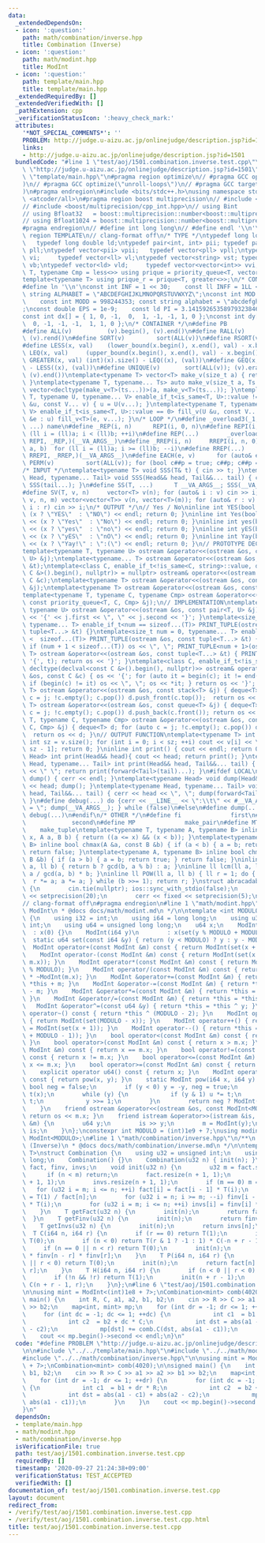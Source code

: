 ```yaml
---
data:
  _extendedDependsOn:
  - icon: ':question:'
    path: math/combination/inverse.hpp
    title: Combination (Inverse)
  - icon: ':question:'
    path: math/modint.hpp
    title: ModInt
  - icon: ':question:'
    path: template/main.hpp
    title: template/main.hpp
  _extendedRequiredBy: []
  _extendedVerifiedWith: []
  _pathExtension: cpp
  _verificationStatusIcon: ':heavy_check_mark:'
  attributes:
    '*NOT_SPECIAL_COMMENTS*': ''
    PROBLEM: http://judge.u-aizu.ac.jp/onlinejudge/description.jsp?id=1501
    links:
    - http://judge.u-aizu.ac.jp/onlinejudge/description.jsp?id=1501
  bundledCode: "#line 1 \"test/aoj/1501.combination.inverse.test.cpp\"\n#define PROBLEM\
    \ \"http://judge.u-aizu.ac.jp/onlinejudge/description.jsp?id=1501\"\n\n#line 1\
    \ \"template/main.hpp\"\n#pragma region optimize\n// #pragma GCC optimize(\"Ofast\"\
    )\n// #pragma GCC optimize(\"unroll-loops\")\n// #pragma GCC target(\"sse,sse2,sse3,ssse3,sse4,popcnt,abm,mmx,avx\"\
    )\n#pragma endregion\n#include <bits/stdc++.h>\nusing namespace std;\n// #include\
    \ <atcoder/all>\n#pragma region boost multiprecision\n// #include <boost/multiprecision/cpp_dec_float.hpp>\n\
    // #include <boost/multiprecision/cpp_int.hpp>\n// using Bint       = boost::multiprecision::cpp_int;\n\
    // using Bfloat32   = boost::multiprecision::number<boost::multiprecision::cpp_dec_float<32>>;\n\
    // using Bfloat1024 = boost::multiprecision::number<boost::multiprecision::cpp_dec_float<1024>>;\n\
    #pragma endregion\n// #define int long long\n// #define endl '\\n'\n\n#pragma\
    \ region TEMPLATE\n// clang-format off\n/* TYPE */\ntypedef long long ll;    \
    \   typedef long double ld;\ntypedef pair<int, int> pii; typedef pair<ll, ll>\
    \ pll;\ntypedef vector<pii> vpii;   typedef vector<pll> vpll;\ntypedef vector<int>\
    \ vi;     typedef vector<ll> vl;\ntypedef vector<string> vst; typedef vector<bool>\
    \ vb;\ntypedef vector<ld> vld;     typedef vector<vector<int>> vvi;\ntemplate<typename\
    \ T, typename Cmp = less<>> using prique = priority_queue<T, vector<T>, Cmp>;\n\
    template<typename T> using prique_r = prique<T, greater<>>;\n/* CONSTANT */\n\
    #define ln '\\n'\nconst int INF = 1 << 30;    const ll INFF = 1LL << 60;  const\
    \ string ALPHABET = \"ABCDEFGHIJKLMNOPQRSTUVWXYZ\";\nconst int MOD = 1e9 + 7;\
    \    const int MODD = 998244353; const string alphabet = \"abcdefghijklmnopqrstuvwxyz\"\
    ;\nconst double EPS = 1e-9;    const ld PI = 3.14159265358979323846264338327950288;\n\
    const int dx[] = { 1, 0, -1,  0,  1, -1, -1, 1, 0 };\nconst int dy[] = { 0, 1,\
    \  0, -1, -1, -1,  1, 1, 0 };\n/* CONTAINER */\n#define PB              emplace_back\n\
    #define ALL(v)          (v).begin(), (v).end()\n#define RALL(v)         (v).rbegin(),\
    \ (v).rend()\n#define SORT(v)         sort(ALL(v))\n#define RSORT(v)        sort(RALL(v))\n\
    #define LESS(x, val)    (lower_bound(x.begin(), x.end(), val) - x.begin())\n#define\
    \ LEQ(x, val)     (upper_bound(x.begin(), x.end(), val) - x.begin())\n#define\
    \ GREATER(x, val) (int)(x).size() - LEQ((x), (val))\n#define GEQ(x, val)     (int)(x).size()\
    \ - LESS((x), (val))\n#define UNIQUE(v)       sort(ALL(v)); (v).erase(unique(ALL(v)),\
    \ (v).end())\ntemplate<typename T> vector<T> make_v(size_t a) { return vector<T>(a);\
    \ }\ntemplate<typename T, typename... Ts> auto make_v(size_t a, Ts... ts) { return\
    \ vector<decltype(make_v<T>(ts...))>(a, make_v<T>(ts...)); }\ntemplate<typename\
    \ T, typename U, typename... V> enable_if_t<is_same<T, U>::value != 0> fill_v(U\
    \ &u, const V... v) { u = U(v...); }\ntemplate<typename T, typename U, typename...\
    \ V> enable_if_t<is_same<T, U>::value == 0> fill_v(U &u, const V... v) { for (auto\
    \ &e : u) fill_v<T>(e, v...); }\n/* LOOP */\n#define _overload3(_1, _2, _3, name,\
    \ ...) name\n#define _REP(i, n)      REPI(i, 0, n)\n#define REPI(i, a, b)   for\
    \ (ll i = (ll)a; i < (ll)b; ++i)\n#define REP(...)        _overload3(__VA_ARGS__,\
    \ REPI, _REP,)(__VA_ARGS__)\n#define _RREP(i, n)     RREPI(i, n, 0)\n#define RREPI(i,\
    \ a, b)  for (ll i = (ll)a; i >= (ll)b; --i)\n#define RREP(...)       _overload3(__VA_ARGS__,\
    \ RREPI, _RREP,)(__VA_ARGS__)\n#define EACH(e, v)      for (auto& e : v)\n#define\
    \ PERM(v)         sort(ALL(v)); for (bool c##p = true; c##p; c##p = next_permutation(ALL(v)))\n\
    /* INPUT */\ntemplate<typename T> void SSS(T& t) { cin >> t; }\ntemplate<typename\
    \ Head, typename... Tail> void SSS(Head&& head, Tail&&... tail) { cin >> head;\
    \ SSS(tail...); }\n#define SS(T, ...)      T __VA_ARGS__; SSS(__VA_ARGS__);\n\
    #define SV(T, v, n)     vector<T> v(n); for (auto& i : v) cin >> i;\n#define SVV(T,\
    \ v, n, m) vector<vector<T>> v(n, vector<T>(m)); for (auto& r : v) for (auto&\
    \ i : r) cin >> i;\n/* OUTPUT */\n// Yes / No\ninline int YES(bool x) { cout <<\
    \ (x ? \"YES\"  : \"NO\") << endl; return 0; }\ninline int Yes(bool x) { cout\
    \ << (x ? \"Yes\"  : \"No\") << endl; return 0; }\ninline int yes(bool x) { cout\
    \ << (x ? \"yes\"  : \"no\") << endl; return 0; }\ninline int yES(bool x) { cout\
    \ << (x ? \"yES\"  : \"nO\") << endl; return 0; }\ninline int Yay(bool x) { cout\
    \ << (x ? \"Yay!\" : \":(\") << endl; return 0; }\n// PROTOTYPE DECLARATION\n\
    template<typename T, typename U> ostream &operator<<(ostream &os, const pair<T,\
    \ U> &j);\ntemplate<typename... T> ostream &operator<<(ostream &os, const tuple<T...>\
    \ &t);\ntemplate<class C, enable_if_t<!is_same<C, string>::value, decltype(declval<const\
    \ C &>().begin(), nullptr)> = nullptr> ostream& operator<<(ostream &os, const\
    \ C &c);\ntemplate<typename T> ostream &operator<<(ostream &os, const stack<T>\
    \ &j);\ntemplate<typename T> ostream &operator<<(ostream &os, const queue<T> &j);\n\
    template<typename T, typename C, typename Cmp> ostream &operator<<(ostream &os,\
    \ const priority_queue<T, C, Cmp> &j);\n// IMPLEMENTATION\ntemplate<typename T,\
    \ typename U> ostream &operator<<(ostream &os, const pair<T, U> &j) { return os\
    \ << '{' << j.first << \", \" << j.second << '}'; }\ntemplate<size_t num = 0,\
    \ typename... T> enable_if_t<num == sizeof...(T)> PRINT_TUPLE(ostream &os, const\
    \ tuple<T...> &t) {}\ntemplate<size_t num = 0, typename... T> enable_if_t<num\
    \ <  sizeof...(T)> PRINT_TUPLE(ostream &os, const tuple<T...> &t) { os << get<num>(t);\
    \ if (num + 1 < sizeof...(T)) os << \", \"; PRINT_TUPLE<num + 1>(os, t); }\ntemplate<typename...\
    \ T> ostream &operator<<(ostream &os, const tuple<T...> &t) { PRINT_TUPLE(os <<\
    \ '{', t); return os << '}'; }\ntemplate<class C, enable_if_t<!is_same<C, string>::value,\
    \ decltype(declval<const C &>().begin(), nullptr)>> ostream& operator<<(ostream\
    \ &os, const C &c) { os << '{'; for (auto it = begin(c); it != end(c); it++) {\
    \ if (begin(c) != it) os << \", \"; os << *it; } return os << '}'; }\ntemplate<typename\
    \ T> ostream &operator<<(ostream &os, const stack<T> &j) { deque<T> d; for (auto\
    \ c = j; !c.empty(); c.pop()) d.push_front(c.top());  return os << d; }\ntemplate<typename\
    \ T> ostream &operator<<(ostream &os, const queue<T> &j) { deque<T> d; for (auto\
    \ c = j; !c.empty(); c.pop()) d.push_back(c.front()); return os << d; }\ntemplate<typename\
    \ T, typename C, typename Cmp> ostream &operator<<(ostream &os, const priority_queue<T,\
    \ C, Cmp> &j) { deque<T> d; for (auto c = j; !c.empty(); c.pop()) d.push_front(c.top());\
    \  return os << d; }\n// OUTPUT FUNCTION\ntemplate<typename T> int PV(T &v) {\
    \ int sz = v.size(); for (int i = 0; i < sz; ++i) cout << v[i] << \" \\n\"[i ==\
    \ sz - 1]; return 0; }\ninline int print() { cout << endl; return 0; }\ntemplate<typename\
    \ Head> int print(Head&& head){ cout << head; return print(); }\ntemplate<typename\
    \ Head, typename... Tail> int print(Head&& head, Tail&&... tail) { cout << head\
    \ << \" \"; return print(forward<Tail>(tail)...); }\n#ifdef LOCAL\ninline void\
    \ dump() { cerr << endl; }\ntemplate<typename Head> void dump(Head&& head) { cerr\
    \ << head; dump(); }\ntemplate<typename Head, typename... Tail> void dump(Head&&\
    \ head, Tail&&... tail) { cerr << head << \", \"; dump(forward<Tail>(tail)...);\
    \ }\n#define debug(...) do {cerr << __LINE__ << \":\\t\" << #__VA_ARGS__ << \"\
    \ = \"; dump(__VA_ARGS__); } while (false)\n#else\n#define dump(...)\n#define\
    \ debug(...)\n#endif\n/* OTHER */\n#define fi              first\n#define se \
    \             second\n#define MP              make_pair\n#define MT          \
    \    make_tuple\ntemplate<typename T, typename A, typename B> inline bool between(T\
    \ x, A a, B b) { return ((a <= x) && (x < b)); }\ntemplate<typename A, typename\
    \ B> inline bool chmax(A &a, const B &b) { if (a < b) { a = b; return true; }\
    \ return false; }\ntemplate<typename A, typename B> inline bool chmin(A &a, const\
    \ B &b) { if (a > b) { a = b; return true; } return false; }\ninline ll gcd(ll\
    \ a, ll b) { return b ? gcd(b, a % b) : a; }\ninline ll lcm(ll a, ll b) { return\
    \ a / gcd(a, b) * b; }\ninline ll POW(ll a, ll b) { ll r = 1; do { if (b & 1)\
    \  r *= a; a *= a; } while (b >>= 1); return r; }\nstruct abracadabra {\n    abracadabra()\
    \ {\n        cin.tie(nullptr); ios::sync_with_stdio(false);\n        cout << fixed\
    \ << setprecision(20);\n        cerr << fixed << setprecision(5);\n    };\n} ABRACADABRA;\n\
    // clang-format off\n#pragma endregion\n#line 1 \"math/modint.hpp\"\n/**\n * @brief\
    \ ModInt\n * @docs docs/math/modint.md\n */\n\ntemplate <int MODULO>\nstruct ModInt\
    \ {\n    using i32 = int;\n    using i64 = long long;\n    using u32 = unsigned\
    \ int;\n    using u64 = unsigned long long;\n    u64 x;\n    ModInt()\n      \
    \  : x(0) {}\n    ModInt(i64 y)\n        : x(set(y % MODULO + MODULO)) {}\n  \
    \  static u64 set(const i64 &y) { return (y < MODULO) ? y : y - MODULO; }\n  \
    \  ModInt operator+(const ModInt &m) const { return ModInt(set(x + m.x)); }\n\
    \    ModInt operator-(const ModInt &m) const { return ModInt(set(x + MODULO -\
    \ m.x)); }\n    ModInt operator*(const ModInt &m) const { return ModInt(x * m.x\
    \ % MODULO); }\n    ModInt operator/(const ModInt &m) const { return ModInt(x)\
    \ * ~ModInt(m.x); }\n    ModInt &operator+=(const ModInt &m) { return *this =\
    \ *this + m; }\n    ModInt &operator-=(const ModInt &m) { return *this = *this\
    \ - m; }\n    ModInt &operator*=(const ModInt &m) { return *this = *this * m;\
    \ }\n    ModInt &operator/=(const ModInt &m) { return *this = *this / m; }\n \
    \   ModInt &operator^=(const u64 &y) { return *this = *this ^ y; }\n    ModInt\
    \ operator~() const { return *this ^ (MODULO - 2); }\n    ModInt operator-() const\
    \ { return ModInt(set(MODULO - x)); }\n    ModInt operator++() { return *this\
    \ = ModInt(set(x + 1)); }\n    ModInt operator--() { return *this = ModInt(set(x\
    \ + MODULO - 1)); }\n    bool operator<(const ModInt &m) const { return x < m.x;\
    \ }\n    bool operator>(const ModInt &m) const { return x > m.x; }\n    bool operator==(const\
    \ ModInt &m) const { return x == m.x; }\n    bool operator!=(const ModInt &m)\
    \ const { return x != m.x; }\n    bool operator<=(const ModInt &m) const { return\
    \ x <= m.x; }\n    bool operator>=(const ModInt &m) const { return x >= m.x; }\n\
    \    explicit operator u64() const { return x; }\n    ModInt operator^(i64 y)\
    \ const { return pow(x, y); }\n    static ModInt pow(i64 x, i64 y) {\n       \
    \ bool neg = false;\n        if (y < 0) y = -y, neg = true;\n        ModInt u(1),\
    \ t(x);\n        while (y) {\n            if (y & 1) u *= t;\n            t *=\
    \ t;\n            y >>= 1;\n        }\n        return neg ? ModInt(1) / u : u;\n\
    \    }\n    friend ostream &operator<<(ostream &os, const ModInt<MODULO> &m) {\
    \ return os << m.x; }\n    friend istream &operator>>(istream &is, ModInt<MODULO>\
    \ &m) {\n        u64 y;\n        is >> y;\n        m = ModInt(y);\n        return\
    \ is;\n    }\n};\nconstexpr int MODULO = (int)1e9 + 7;\nusing modint         =\
    \ ModInt<MODULO>;\n#line 1 \"math/combination/inverse.hpp\"\n/**\n * @brief Combination\
    \ (Inverse)\n * @docs docs/math/combination/inverse.md\n */\n\ntemplate <typename\
    \ T>\nstruct Combination {\n    using u32 = unsigned int;\n    using i64 = long\
    \ long;\n    Combination() {}\n    Combination(u32 n) { init(n); }\n    vector<T>\
    \ fact, finv, invs;\n    void init(u32 n) {\n        u32 m = fact.size();\n  \
    \      if (n < m) return;\n        fact.resize(n + 1, 1);\n        finv.resize(n\
    \ + 1, 1);\n        invs.resize(n + 1, 1);\n        if (m == 0) m = 1;\n     \
    \   for (u32 i = m; i <= n; ++i) fact[i] = fact[i - 1] * T(i);\n        finv[n]\
    \ = T(1) / fact[n];\n        for (u32 i = n; i >= m; --i) finv[i - 1] = finv[i]\
    \ * T(i);\n        for (u32 i = m; i <= n; ++i) invs[i] = finv[i] * fact[i - 1];\n\
    \    }\n    T getFact(u32 n) {\n        init(n);\n        return fact[n];\n  \
    \  }\n    T getFinv(u32 n) {\n        init(n);\n        return finv[n];\n    }\n\
    \    T getInvs(u32 n) {\n        init(n);\n        return invs[n];\n    }\n  \
    \  T C(i64 n, i64 r) {\n        if (r == 0) return T(1);\n        if (r < 0) return\
    \ T(0);\n        if (n < 0) return T(r & 1 ? -1 : 1) * C(-n + r - 1, r);\n   \
    \     if (n == 0 || n < r) return T(0);\n        init(n);\n        return fact[n]\
    \ * finv[n - r] * finv[r];\n    }\n    T P(i64 n, i64 r) {\n        if (n < r\
    \ || r < 0) return T(0);\n        init(n);\n        return fact[n] * finv[n -\
    \ r];\n    }\n    T H(i64 n, i64 r) {\n        if (n < 0 || r < 0) return T(0);\n\
    \        if (!n && !r) return T(1);\n        init(n + r - 1);\n        return\
    \ C(n + r - 1, r);\n    }\n};\n#line 6 \"test/aoj/1501.combination.inverse.test.cpp\"\
    \n\nusing mint = ModInt<(int)1e8 + 7>;\nCombination<mint> comb(4020);\n\nsigned\
    \ main() {\n    int R, C, a1, a2, b1, b2;\n    cin >> R >> C >> a1 >> a2 >> b1\
    \ >> b2;\n    map<int, mint> mp;\n    for (int dr = -1; dr <= 1; ++dr) {\n   \
    \     for (int dc = -1; dc <= 1; ++dc) {\n            int c1  = b1 + dr * R;\n\
    \            int c2  = b2 + dc * C;\n            int dst = abs(a1 - c1) + abs(a2\
    \ - c2);\n            mp[dst] += comb.C(dst, abs(a1 - c1));\n        }\n    }\n\
    \    cout << mp.begin()->second << endl;\n}\n"
  code: "#define PROBLEM \"http://judge.u-aizu.ac.jp/onlinejudge/description.jsp?id=1501\"\
    \n\n#include \"../../template/main.hpp\"\n#include \"../../math/modint.hpp\"\n\
    #include \"../../math/combination/inverse.hpp\"\n\nusing mint = ModInt<(int)1e8\
    \ + 7>;\nCombination<mint> comb(4020);\n\nsigned main() {\n    int R, C, a1, a2,\
    \ b1, b2;\n    cin >> R >> C >> a1 >> a2 >> b1 >> b2;\n    map<int, mint> mp;\n\
    \    for (int dr = -1; dr <= 1; ++dr) {\n        for (int dc = -1; dc <= 1; ++dc)\
    \ {\n            int c1  = b1 + dr * R;\n            int c2  = b2 + dc * C;\n\
    \            int dst = abs(a1 - c1) + abs(a2 - c2);\n            mp[dst] += comb.C(dst,\
    \ abs(a1 - c1));\n        }\n    }\n    cout << mp.begin()->second << endl;\n\
    }\n"
  dependsOn:
  - template/main.hpp
  - math/modint.hpp
  - math/combination/inverse.hpp
  isVerificationFile: true
  path: test/aoj/1501.combination.inverse.test.cpp
  requiredBy: []
  timestamp: '2020-09-27 21:24:38+09:00'
  verificationStatus: TEST_ACCEPTED
  verifiedWith: []
documentation_of: test/aoj/1501.combination.inverse.test.cpp
layout: document
redirect_from:
- /verify/test/aoj/1501.combination.inverse.test.cpp
- /verify/test/aoj/1501.combination.inverse.test.cpp.html
title: test/aoj/1501.combination.inverse.test.cpp
---
```

